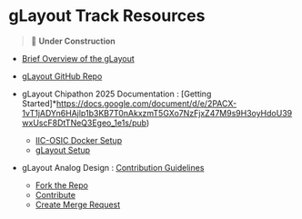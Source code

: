 # gLayout Track Resources
> 🚧 **Under Construction** 

- [Brief Overview of the gLayout](./files/Glayout_Overview.pdf) 

- [gLayout GitHub Repo](https://github.com/ReaLLMASIC/gLayout)

- gLayout Chipathon 2025 Documentation : [Getting Started]*https://docs.google.com/document/d/e/2PACX-1vT1jADYn6HAjlp1b3KB7T0nAkxzmT5GXo7NzFjxZ47M9s9H3oyHdoU39wxUscF8DtTNeQ3Egeo_1e1s/pub)
                
    - [IIC-OSIC Docker Setup](./files/IIC-OSIC_Docker_Image_Install.md)
    - [gLayout Setup](./files/gLayout_Install.md)

- gLayout Analog Design : [Contribution Guidelines](https://docs.google.com/document/d/e/2PACX-1vQ9F87BS4lC2H-BhqVhrEeN6cjHAp3Y6hl-7hd66XaX-45H-ELWVnJ2_sHwtAND5Kp36UI816LhIj6x/pub)

    - [Fork the Repo]() 
    - [Contribute]()
    - [Create Merge Request]()


